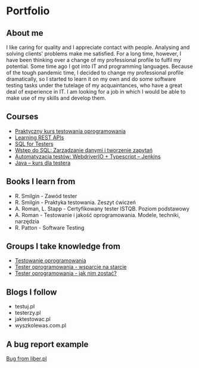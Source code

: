 # Portfolio

## About me

I like caring for quality and I appreciate contact with people. Analysing and solving clients' 
problems make me satisfied. For a long time, however, I have been thinking over a change of my 
professional profile to fulfil my potential. Some time ago I got into IT and programming 
languages. Because of the tough pandemic time, I decided to change my professional profile 
dramatically, so I started to learn it on my own and do some software testing tasks under the 
tutelage of my acquaintances, who have a great deal of experience in IT. I am looking for a job 
in which I would be able to make use of my skills and develop them.

## Courses

* [Praktyczny kurs testowania oprogramowania](https://www.udemy.com/course/praktyczny-kurs-testowania-oprogramowania/)
* [Learning REST APIs](https://www.linkedin.com/learning/learning-rest-apis)
* [SQL for Testers](https://www.linkedin.com/learning/sql-for-testers)
* [Wstęp do SQL: Zarządzanie danymi i tworzenie zapytań](https://pl.khanacademy.org/computing/computer-programming/sql)
* [Automatyzacja testów: WebdriverIO + Typescript – Jenkins](https://www.udemy.com/course/testowanie-automatyczne-webdriverio/)
* [Java – kurs dla testera](https://kursy.testeroprogramowania.pl/java-kurs-dla-testera/)

## Books I learn from

* R. Smilgin - Zawód tester
* R. Smilgin - Praktyka testowania. Zeszyt ćwiczeń
* A. Roman, L. Stapp - Certyfikowany tester ISTQB. Poziom podstawowy
* A. Roman - Testowanie i jakość oprogramowania. Modele, techniki, narzędzia
* R. Patton - Software Testing

## Groups I take knowledge from

* [Testowanie oprogramowania](https://www.facebook.com/groups/TestowanieOprogramowania)
* [Tester oprogramowania - wsparcie na starcie](https://www.facebook.com/groups/testeroprogramowania/)
* [Tester oprogramowania - jak nim zostać?](https://www.facebook.com/groups/531570473876610/)

## Blogs I follow

* testuj.pl
* testerzy.pl
* jaktestowac.pl
* wyszkolewas.com.pl

## A bug report example
[Bug from liber.pl](https://docs.google.com/document/d/e/2PACX-1vSuHSW5vBViQa1fjKpNVv17nokI1K3vYIN6l0zsAUnxzFJCcqyEbYSOwZJOZi9XnujFrfacNbgqN5cS/pub)
